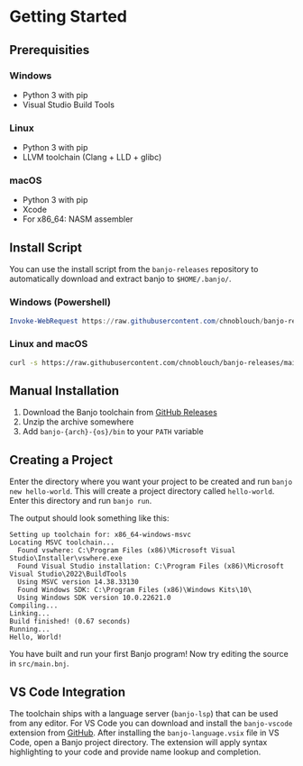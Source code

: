 # Getting Started

## Prerequisities

### Windows
- Python 3 with pip
- Visual Studio Build Tools

### Linux
- Python 3 with pip
- LLVM toolchain (Clang + LLD + glibc)

### macOS
- Python 3 with pip
- Xcode
- For x86_64: NASM assembler

## Install Script

You can use the install script from the ```banjo-releases``` repository to automatically download and extract banjo
to ```$HOME/.banjo/```.

### Windows (Powershell)

```powershell
Invoke-WebRequest https://raw.githubusercontent.com/chnoblouch/banjo-releases/main/getbanjo.py | Select-Object -Expand Content | python
```

### Linux and macOS

```sh
curl -s https://raw.githubusercontent.com/chnoblouch/banjo-releases/main/getbanjo.py | python3
```

## Manual Installation

1. Download the Banjo toolchain from [GitHub Releases](https://github.com/Chnoblouch/banjo-releases/releases/latest)
2. Unzip the archive somewhere
3. Add ```banjo-{arch}-{os}/bin``` to your ```PATH``` variable

## Creating a Project

Enter the directory where you want your project to be created and run ```banjo new hello-world```.
This will create a project directory called ```hello-world```. Enter this directory and run ```banjo run```.

The output should look something like this:

```
Setting up toolchain for: x86_64-windows-msvc
Locating MSVC toolchain...
  Found vswhere: C:\Program Files (x86)\Microsoft Visual Studio\Installer\vswhere.exe
  Found Visual Studio installation: C:\Program Files (x86)\Microsoft Visual Studio\2022\BuildTools
  Using MSVC version 14.38.33130
  Found Windows SDK: C:\Program Files (x86)\Windows Kits\10\
  Using Windows SDK version 10.0.22621.0
Compiling...
Linking...
Build finished! (0.67 seconds)
Running...
Hello, World! 
```

You have built and run your first Banjo program! Now try editing the source in ```src/main.bnj```.

## VS Code Integration

The toolchain ships with a language server (```banjo-lsp```) that can be used from any editor.
For VS Code you can download and install the ```banjo-vscode``` extension from 
[GitHub](https://github.com/Chnoblouch/banjo-vscode/releases/latest). After installing the
```banjo-language.vsix``` file in VS Code, open a Banjo project directory. The extension will apply
syntax highlighting to your code and provide name lookup and completion.